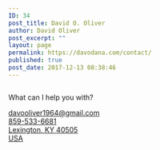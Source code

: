 ```yaml
---
ID: 34
post_title: David O. Oliver
author: David Oliver
post_excerpt: ""
layout: page
permalink: https://davodana.com/contact/
published: true
post_date: 2017-12-13 08:38:46
---
```

<!-- wp:image {"id":616,"sizeSlug":"large","className":"is-style-rounded"} -->
<figure class="wp-block-image size-large is-style-rounded"><img src="https://davodana.com/wp-content/uploads/2020/08/rsz_david_oliver.png" alt="" class="wp-image-616"/></figure>
<!-- /wp:image -->

<!-- wp:paragraph -->
<p>What can I help you with?</p>
<!-- /wp:paragraph -->

<!-- wp:jetpack/contact-form -->
<!-- wp:jetpack/field-name {"required":true} /-->

<!-- wp:jetpack/field-email {"required":true} /-->

<!-- wp:jetpack/field-textarea /-->

<!-- wp:jetpack/button {"element":"button","text":"Contact U"} /-->
<!-- /wp:jetpack/contact-form -->

<!-- wp:group -->
<div class="wp-block-group"><div class="wp-block-group__inner-container"><!-- wp:jetpack/contact-info -->
<div class="wp-block-jetpack-contact-info"><!-- wp:jetpack/email {"email":"davooliver1964@gmail.com"} -->
<div class="wp-block-jetpack-email"><a href="mailto:davooliver1964@gmail.com">davooliver1964@gmail.com</a></div>
<!-- /wp:jetpack/email -->

<!-- wp:jetpack/phone {"phone":"859-533-6681"} -->
<div class="wp-block-jetpack-phone"><a href="tel:8595336681">859-533-6681</a></div>
<!-- /wp:jetpack/phone -->

<!-- wp:jetpack/address {"city":"Lexington","region":"KY","postal":"40505","country":"USA","linkToGoogleMaps":true} -->
<div class="wp-block-jetpack-address"><a href="https://www.google.com/maps/search/+Lexington,+KY,+40505+USA" target="_blank" rel="noopener noreferrer" title="Open address in Google Maps"><div><span class="jetpack-address__city">Lexington</span>, <span class="jetpack-address__region">KY</span> <span class="jetpack-address__postal">40505</span></div><div class="jetpack-address__country">USA</div></a></div>
<!-- /wp:jetpack/address -->

<!-- wp:paragraph -->
<p></p>
<!-- /wp:paragraph --></div>
<!-- /wp:jetpack/contact-info --></div></div>
<!-- /wp:group -->
